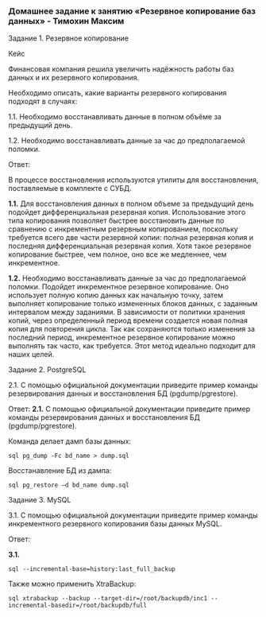 ### Домашнее задание к занятию «Резервное копирование баз данных» - Тимохин Максим

Задание 1. Резервное копирование

Кейс

Финансовая компания решила увеличить надёжность работы баз данных и их резервного копирования.

Необходимо описать, какие варианты резервного копирования подходят в случаях:

1.1. Необходимо восстанавливать данные в полном объёме за предыдущий день.

1.2. Необходимо восстанавливать данные за час до предполагаемой поломки.

Ответ:

В процессе восстановления используются утилиты для восстановления, поставляемые в комплекте с СУБД.

**1.1.** Для восстановления данных в полном объеме за предыдущий день подойдет дифференциальная резервная копия. Использование этого типа копирования позволяет быстрее восстановить данные по сравнению с инкрементным резервным копированием, поскольку требуется всего две части резервной копии: полная резервная копия и последняя дифференциальная резервная копия. Хотя такое резервное копирование быстрее, чем полное, оно все же медленнее, чем инкрементное.

**1.2.**  Необходимо восстанавливать данные за час до предполагаемой поломки. Подойдет инкрементное резервное копирование. Оно использует полную копию данных как начальную точку, затем выполняет копирование только измененных блоков данных, с заданным интервалом между заданиями. В зависимости от политики хранения копий, через определенный период времени создается новая полная копия для повторения цикла. Так как сохраняются только изменения за последний период, инкрементное резервное копирование можно выполнять так часто, как требуется. Этот метод идеально подходит для наших целей.

Задание 2. PostgreSQL

2.1. С помощью официальной документации приведите пример команды резервирования данных и восстановления БД (pgdump/pgrestore).

Ответ:
**2.1.** С помощью официальной документации приведите пример команды резервирования данных и восстановления БД (pgdump/pgrestore).

Команда делает дамп базы данных:

```sql pg_dump -Fc bd_name > dump.sql```

Восстанавление БД из дампа:

```sql pg_restore –d bd_name dump.sql```

Задание 3. MySQL

3.1. С помощью официальной документации приведите пример команды инкрементного резервного копирования базы данных MySQL.

Ответ: 

**3.1.**

```sql --incremental-base=history:last_full_backup ```

Также можно применить  XtraBackup:

```sql xtrabackup --backup --target-dir=/root/backupdb/inc1 --incremental-basedir=/root/backupdb/full ```

